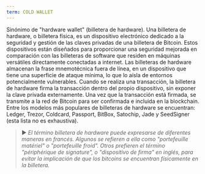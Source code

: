 ```yaml
---
term: COLD WALLET
---
```


Sinónimo de "hardware wallet" (billetera de hardware). Una billetera de hardware, o billetera física, es un dispositivo electrónico dedicado a la seguridad y gestión de las claves privadas de una billetera de Bitcoin. Estos dispositivos están diseñados para proporcionar una seguridad mejorada en comparación con las billeteras de software que residen en máquinas versátiles directamente conectadas a internet. Las billeteras de hardware almacenan la frase mnemotécnica fuera de línea, en un dispositivo que tiene una superficie de ataque mínima, lo que lo aísla de entornos potencialmente vulnerables. Cuando se realiza una transacción, la billetera de hardware firma la transacción dentro del propio dispositivo, sin exponer la clave privada externamente. Una vez que la transacción está firmada, se transmite a la red de Bitcoin para ser confirmada e incluida en la blockchain. Entre los modelos más populares de billeteras de hardware se encuentran: Ledger, Trezor, Coldcard, Passport, BitBox, Satochip, Jade y SeedSigner (esta lista no es exhaustiva).

> ► *El término billetera de hardware puede expresarse de diferentes maneras en francés. Algunos se refieren a ella como "portefeuille matériel" o "portefeuille froid". Otros prefieren el término "périphérique de signature", o "dispositivo de firma" en inglés, para evitar la implicación de que los bitcoins se encuentran físicamente en la billetera.*